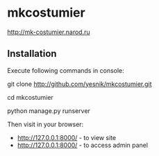 mkcostumier
===========

http://mk-costumier.narod.ru

Installation
------------

Execute following commands in console:

git clone http://github.com/yesnik/mkcostumier.git

cd mkcostumier

python manage.py runserver


Then visit in your browser:

* http://127.0.0.1:8000/ - to view site
* http://127.0.0.1:8000/ - to access admin panel


